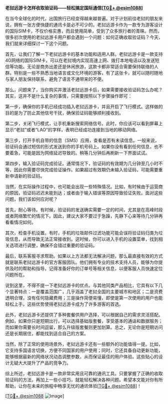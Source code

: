 **老挝远游卡怎样收取验证码——轻松搞定国际通信[[TG💪+ @esim1088](https://t.me/s/esim1088)]**

在当今全球化的时代，出国旅行已经变得越来越普遍。对于计划前往老挝的朋友来说，拥有一张方便快捷的通讯卡是必不可少的。老挝远游卡作为一款专为游客设计的国际SIM卡，不仅价格实惠，而且使用简单，受到了众多旅行者的青睐。然而，很多初次使用的老挝远游卡用户都会遇到一个问题：如何正确收取验证码？今天，我们就来详细探讨一下这个问题。

首先，让我们了解一下老挝远游卡的基本功能和适用人群。老挝远游卡是一款支持4G网络的国际SIM卡，可以在老挝境内实现高速上网、拨打本地电话以及发送短信等功能。无论是商务出差还是休闲旅游，这款卡都非常适合需要保持联络的人群。特别是一些不熟悉当地语言或文化环境的游客，有了这张卡，就可以随时随地与家人朋友保持联系，避免了语言不通带来的不便。

那么，问题来了，当你购买并激活老挝远游卡后，如果需要接收验证码怎么办呢？其实，这并不是什么复杂的事情，只需要按照以下步骤操作即可：

第一步，确保你的手机已经成功插入老挝远游卡，并且开启了飞行模式。这样做的目的是为了防止其他信号干扰，确保验证码能够顺利接收到。

第二步，关闭飞行模式，让手机重新搜索网络信号。此时，你应该可以看到屏幕上显示“老挝”或者“LAO”的字样，表明已经成功连接到当地的移动网络。

第三步，打开手机自带的信息（SMS）应用，查看是否有未读信息。一般来说，验证码会通过短信的形式发送到你的手机号码上。如果你没有看到任何信息，也不要着急，可能是因为网络延迟导致的。稍等几分钟后再刷新一下界面试试。

第四步，输入验证码完成验证。通常情况下，验证码的有效期为几分钟至几小时不等，因此你需要尽快完成验证操作。如果超过有效期仍未输入验证码，可能需要重新申请新的验证码。

当然，在实际操作过程中，也可能会出现一些特殊情况。比如，有时候由于运营商的原因，验证码迟迟未能到达；或者由于输入错误等原因导致验证失败。面对这些问题，我们该如何应对呢？

首先，耐心等待。有时候，验证码的发送确实需要一定的时间，尤其是在高峰时段或者网络繁忙的情况下。因此，建议大家不要过于急躁，先静下心来等待几分钟再看看情况如何。

其次，检查手机设置。有时，手机的垃圾邮件过滤功能可能会误将验证码归类为垃圾信息，从而导致无法正常接收到。这时候，你可以进入手机的设置菜单，找到相关选项进行调整，确保不会错过重要的验证码。

最后，联系客服寻求帮助。如果以上方法都无法解决问题，那么最直接有效的方式就是联系老挝远游卡的官方客服团队。他们拥有专业的技术支持人员，能够为你提供及时的帮助和指导。记得准备好你的订单号等相关信息，以便客服人员快速定位问题所在。

说到这里，不得不提一下老挝远游卡的优点。与其他同类产品相比，它具有以下几个显著特点：一是覆盖范围广，几乎涵盖了老挝全国的主要城市和地区；二是资费透明合理，没有任何隐藏费用；三是操作简便易懂，即使是第一次使用的用户也能轻松上手。这些优势使得老挝远游卡成为了许多游客的首选。

此外，老挝远游卡还提供了多种套餐供用户选择，可以根据自己的需求灵活搭配。例如，如果你只是短期出行，可以选择基础版套餐，享受基本的通话和数据服务；而如果你需要长时间逗留，那么升级版套餐则更加划算。总之，无论你是短期访问还是长期居住，都能找到适合自己的方案。

当然，除了正常的使用场景外，老挝远游卡还有一些额外的功能值得一提。比如，它支持多国语言切换，方便不同国家的用户使用；同时，它还具备自动更新功能，能够根据最新的网络状况动态调整参数，从而保证最佳的用户体验。这些贴心的设计无疑大大提升了产品的竞争力。

综上所述，老挝远游卡是一款非常实用且可靠的通讯工具。只要掌握了正确的收取验证码的方法，再加上一些小技巧，就能轻松解决各种问题。希望本文能对你有所帮助，让你在未来的旅程中畅享无忧的通讯体验[[TG💪+ @esim1088](https://t.me/s/esim1088)]！

[[TG💪+ @esim1088](https://t.me/s/esim1088) ![Image](https://i.postimg.cc/4NQfJmqS/Snipaste-2025-05-13-00-14-12.png)]